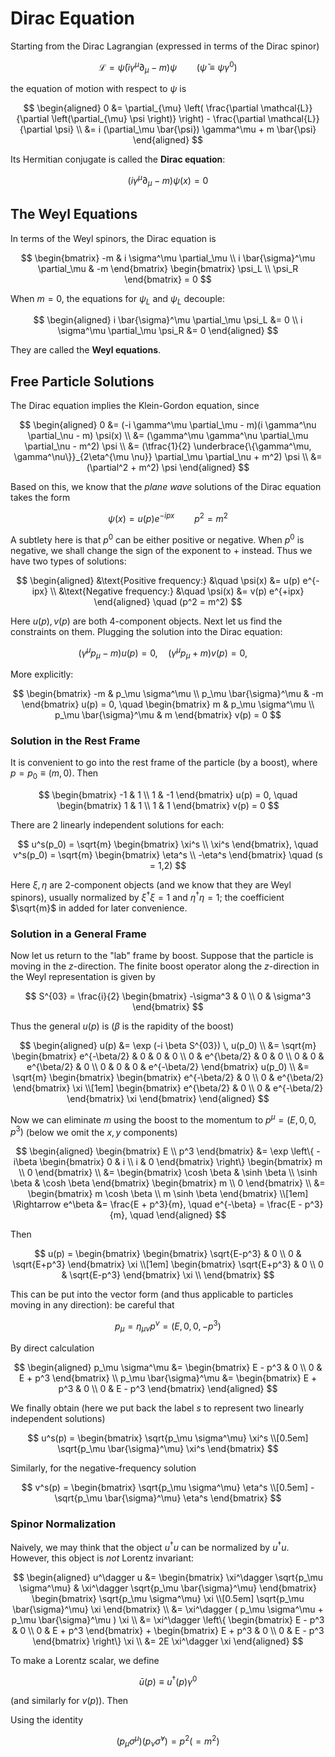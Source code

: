 <style>
    .remark {
        border-radius: 15px;
        padding: 20px;
        background-color: SeaGreen;
        color: White;
    }
</style>

# Dirac Equation

Starting from the Dirac Lagrangian (expressed in terms of the Dirac spinor)

$$
\mathcal{L} = \bar{\psi} (i \gamma^\mu \partial_\mu - m) \psi 
\qquad (\bar{\psi} \equiv \psi \gamma^0)
$$

the equation of motion with respect to $\psi$ is

$$
\begin{aligned}
    0 &= \partial_{\mu} \left(
        \frac{\partial \mathcal{L}}{\partial \left(\partial_{\mu} \psi \right)}
    \right) 
    - \frac{\partial \mathcal{L}}{\partial \psi}
    \\
    &= i (\partial_\mu \bar{\psi}) \gamma^\mu + m \bar{\psi}
\end{aligned}
$$

Its Hermitian conjugate is called the **Dirac equation**:

$$
(i \gamma^\mu \partial_\mu - m) \psi(x) = 0
$$

## The Weyl Equations

In terms of the Weyl spinors, the Dirac equation is

$$
\begin{bmatrix}
    -m & i \sigma^\mu \partial_\mu
    \\
    i \bar{\sigma}^\mu \partial_\mu & -m
\end{bmatrix}
\begin{bmatrix}
    \psi_L \\ \psi_R
\end{bmatrix} = 0
$$

When $m = 0$, the equations for $\psi_L$ and $\psi_L$ decouple:

$$
\begin{aligned}
    i \bar{\sigma}^\mu \partial_\mu \psi_L &= 0
    \\
    i \sigma^\mu \partial_\mu \psi_R &= 0
\end{aligned}
$$

They are called the **Weyl equations**.

## Free Particle Solutions

The Dirac equation implies the Klein-Gordon equation, since

$$
\begin{aligned}
    0 &= (-i \gamma^\mu \partial_\mu - m)(i \gamma^\nu \partial_\nu - m) \psi(x)
    \\
    &= (\gamma^\mu \gamma^\nu \partial_\mu \partial_\nu - m^2) \psi
    \\
    &= (\tfrac{1}{2} \underbrace{\{\gamma^\mu, \gamma^\nu\}}_{2\eta^{\mu \nu}} \partial_\mu \partial_\nu + m^2) \psi
    \\
    &= (\partial^2 + m^2) \psi
\end{aligned}
$$

Based on this, we know that the *plane wave* solutions of the Dirac equation takes the form

$$
\psi(x) = u(p) e^{-ipx} \qquad p^2 = m^2
$$

A subtlety here is that $p^0$ can be either positive or negative. When $p^0$ is negative, we shall change the sign of the exponent to $+$ instead. Thus we have two types of solutions:

$$
\begin{aligned}
    &\text{Positive frequency:} &\quad
    \psi(x) &= u(p) e^{-ipx}
    \\
    &\text{Negative frequency:} &\quad
    \psi(x) &= v(p) e^{+ipx}
\end{aligned} \quad (p^2 = m^2)
$$

Here $u(p), v(p)$ are both 4-component objects. Next let us find the constraints on them. Plugging the solution into the Dirac equation:

$$
(\gamma^\mu p_\mu - m) u(p) = 0, \quad
(\gamma^\mu p_\mu + m) v(p) = 0, \quad
$$

More explicitly:

$$
\begin{bmatrix}
    -m & p_\mu \sigma^\mu
    \\
    p_\mu \bar{\sigma}^\mu & -m
\end{bmatrix} u(p) = 0, \quad
\begin{bmatrix}
    m & p_\mu \sigma^\mu
    \\
    p_\mu \bar{\sigma}^\mu & m
\end{bmatrix} v(p) = 0
$$

### Solution in the Rest Frame

It is convenient to go into the rest frame of the particle (by a boost), where $p = p_0 \equiv (m,0)$. Then

$$
\begin{bmatrix}
    -1 & 1 \\ 1 & -1
\end{bmatrix} u(p) = 0, \quad
\begin{bmatrix}
    1 & 1 \\ 1 & 1
\end{bmatrix} v(p) = 0
$$

There are 2 linearly independent solutions for each:

$$
u^s(p_0) = \sqrt{m} \begin{bmatrix}
    \xi^s \\ \xi^s
\end{bmatrix}, \quad
v^s(p_0) = \sqrt{m} \begin{bmatrix}
    \eta^s \\ -\eta^s
\end{bmatrix} \quad
(s = 1,2)
$$

Here $\xi, \eta$ are 2-component objects (and we know that they are Weyl spinors), usually normalized by $\xi^\dagger \xi = 1$ and $\eta^\dagger \eta = 1$; the coefficient $\sqrt{m}$ in added for later convenience. 

### Solution in a General Frame

Now let us return to the "lab" frame by boost. Suppose that the particle is moving in the $z$-direction. The finite boost operator along the $z$-direction in the Weyl representation is given by

$$
S^{03} = \frac{i}{2} \begin{bmatrix}
    -\sigma^3 & 0 \\ 0 & \sigma^3
\end{bmatrix}
$$

Thus the general $u(p)$ is ($\beta$ is the rapidity of the boost)

$$
\begin{aligned}
    u(p) &= \exp (-i \beta S^{03}) \, u(p_0)
    \\
    &= \sqrt{m} \begin{bmatrix}
        e^{-\beta/2} & 0 & 0 & 0 \\
        0 & e^{\beta/2} & 0 & 0 \\
        0 & 0 & e^{\beta/2} & 0 \\
        0 & 0 & 0 & e^{-\beta/2}
    \end{bmatrix} u(p_0)
    \\
    &= \sqrt{m} \begin{bmatrix}
        \begin{bmatrix}
            e^{-\beta/2} & 0 \\
            0 & e^{\beta/2}
        \end{bmatrix} \xi
        \\[1em]
        \begin{bmatrix}
            e^{\beta/2} & 0 \\
            0 & e^{-\beta/2}
        \end{bmatrix} \xi
    \end{bmatrix}
\end{aligned}
$$

Now we can eliminate $m$ using the boost to the momentum to $p^\mu = (E,0,0,p^3)$ (below we omit the $x,y$ components)

$$
\begin{aligned}
    \begin{bmatrix}
        E \\ p^3
    \end{bmatrix} &= \exp \left\{
        -i\beta \begin{bmatrix}
            0 & i \\ i & 0
        \end{bmatrix}
    \right\} \begin{bmatrix}
        m \\ 0
    \end{bmatrix}
    \\
    &= \begin{bmatrix}
        \cosh \beta & \sinh \beta \\ 
        \sinh \beta & \cosh \beta
    \end{bmatrix} \begin{bmatrix}
        m \\ 0
    \end{bmatrix}
    \\
    &= \begin{bmatrix}
        m \cosh \beta \\ m \sinh \beta
    \end{bmatrix}
    \\[1em]
    \Rightarrow
    e^\beta &= \frac{E + p^3}{m}, \quad
    e^{-\beta} = \frac{E - p^3}{m}, \quad
\end{aligned}
$$

Then

$$
u(p) = \begin{bmatrix}
    \begin{bmatrix}
        \sqrt{E-p^3} & 0 \\
        0 & \sqrt{E+p^3}
    \end{bmatrix} \xi \\[1em]
    \begin{bmatrix}
        \sqrt{E+p^3} & 0 \\
        0 & \sqrt{E-p^3}
    \end{bmatrix} \xi \\
\end{bmatrix}
$$

This can be put into the vector form (and thus applicable to particles moving in any direction): be careful that  

$$
p_\mu = \eta_{\mu \nu} p^\nu = (E,0,0,-p^3)
$$

By direct calculation 

$$
\begin{aligned}
    p_\mu \sigma^\mu &= \begin{bmatrix}
        E - p^3 & 0 \\
        0 & E + p^3
    \end{bmatrix}
    \\
    p_\mu \bar{\sigma}^\mu &= \begin{bmatrix}
        E + p^3 & 0 \\
        0 & E - p^3
    \end{bmatrix}
\end{aligned}
$$

We finally obtain (here we put back the label $s$ to represent two linearly independent solutions)

$$
u^s(p) = \begin{bmatrix}
    \sqrt{p_\mu \sigma^\mu} \xi^s
    \\[0.5em]
    \sqrt{p_\mu \bar{\sigma}^\mu} \xi^s
\end{bmatrix}
$$

Similarly, for the negative-frequency solution

$$
v^s(p) = \begin{bmatrix}
    \sqrt{p_\mu \sigma^\mu} \eta^s
    \\[0.5em]
    -\sqrt{p_\mu \bar{\sigma}^\mu} \eta^s
\end{bmatrix}
$$

### Spinor Normalization

Naively, we may think that the object $u^\dagger u$ can be normalized by $u^\dagger u$. However, this object is *not* Lorentz invariant:

$$
\begin{aligned}
    u^\dagger u 
    &= \begin{bmatrix}
        \xi^\dagger \sqrt{p_\mu \sigma^\mu} &
        \xi^\dagger \sqrt{p_\mu \bar{\sigma}^\mu}
    \end{bmatrix} \begin{bmatrix}
        \sqrt{p_\mu \sigma^\mu} \xi
        \\[0.5em]
        \sqrt{p_\mu \bar{\sigma}^\mu} \xi
    \end{bmatrix}
    \\
    &= \xi^\dagger (
        p_\mu \sigma^\mu + p_\mu \bar{\sigma}^\mu
    ) \xi
    \\
    &= \xi^\dagger \left\{
        \begin{bmatrix}
            E - p^3 & 0 \\
            0 & E + p^3
        \end{bmatrix} + \begin{bmatrix}
            E + p^3 & 0 \\
            0 & E - p^3
        \end{bmatrix}
    \right\} \xi
    \\
    &= 2E \xi^\dagger \xi
\end{aligned}
$$

To make a Lorentz scalar, we define

$$
\bar{u}(p) \equiv u^\dagger(p) \gamma^0
$$

(and similarly for $v(p)$). Then



Using the identity

$$
(p_\mu \sigma^\mu)(p_\nu \bar{\sigma}^\nu)
= p^2 (= m^2)
$$

